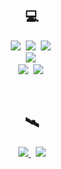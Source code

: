 <h2 align="center"> 💻 </h2>

<p align="center">
  <img src="https://img.shields.io/badge/spring-6DB33F?style=flat-square&logo=spring&logoColor=white"/>&nbsp
  <img src="https://img.shields.io/badge/SpringBoot-6DB33F?style=flat-square&logo=Spring&logoColor=white"/>&nbsp
  <img src="https://img.shields.io/badge/Java-007396?style=flat-square&logo=Java&logoColor=white"/>&nbsp 
  <br>
  <img src="https://img.shields.io/badge/Mysql-E6B91E?style=flat-square&logo=MySql&logoColor=white"/>&nbsp 
  <br>
  <img src="https://img.shields.io/badge/Javascript-ffb13b?style=flat-square&logo=javascript&logoColor=white"/>&nbsp 
  <img src="https://img.shields.io/badge/css-1572B6?style=flat-square&logo=css3&logoColor=white"/>&nbsp 
  <br>
</p>

<br>

<h2 align="center"> 🛰 </h2>
<p align="center">
  <!-- <a href="https://www.facebook.com/profile.php?id=100003721659218">
    <img src="https://img.shields.io/badge/facebook-%231DA1F2.svg?&style=for-the-badge&logo=facebook&logoColor=white"/>
  </a> -->
  <a href="https://www.instagram.com/0.001118_mile/">
    <img src="https://img.shields.io/badge/Instagram-E4405F?style=flat-square&logo=Instagram&logoColor=white&link=https://www.instagram.com/0.001118_mile/"/>
  </a>&nbsp
  <a href="mailto:vvv6737@gmail.com">
    <img src="https://img.shields.io/badge/Gmail-d14836?style=flat-square&logo=Gmail&logoColor=white&link=vvv6737@gmail.com"/>
  </a>
</p>
